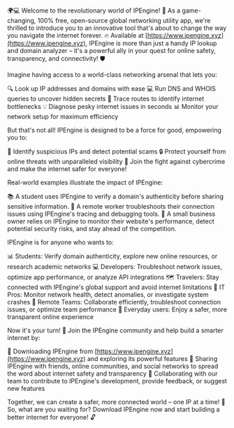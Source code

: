 🌍💻 Welcome to the revolutionary world of IPEngine! 🚀 As a game-changing, 100% free, open-source global networking utility app, we're thrilled to introduce you to an innovative tool that's about to change the way you navigate the internet forever. 🔥 Available at [https://www.ipengine.xyz](https://www.ipengine.xyz), IPEngine is more than just a handy IP lookup and domain analyzer – it's a powerful ally in your quest for online safety, transparency, and connectivity! 🛡️

Imagine having access to a world-class networking arsenal that lets you:

🔍 Look up IP addresses and domains with ease
💻 Run DNS and WHOIS queries to uncover hidden secrets
📍 Trace routes to identify internet bottlenecks
💡 Diagnose pesky internet issues in seconds
📊 Monitor your network setup for maximum efficiency

But that's not all! IPEngine is designed to be a force for good, empowering you to:

🚨 Identify suspicious IPs and detect potential scams
🔒 Protect yourself from online threats with unparalleled visibility
💪 Join the fight against cybercrime and make the internet safer for everyone!

Real-world examples illustrate the impact of IPEngine:

📚 A student uses IPEngine to verify a domain's authenticity before sharing sensitive information.
🏢 A remote worker troubleshoots their connection issues using IPEngine's tracing and debugging tools.
💼 A small business owner relies on IPEngine to monitor their website's performance, detect potential security risks, and stay ahead of the competition.

IPEngine is for anyone who wants to:

📊 Students: Verify domain authenticity, explore new online resources, or research academic networks
💻 Developers: Troubleshoot network issues, optimize app performance, or analyze API integrations
🗺️ Travelers: Stay connected with IPEngine's global support and avoid internet limitations
🔧 IT Pros: Monitor network health, detect anomalies, or investigate system crashes
🏢 Remote Teams: Collaborate efficiently, troubleshoot connection issues, or optimize team performance
👥 Everyday users: Enjoy a safer, more transparent online experience

Now it's your turn! 🎉 Join the IPEngine community and help build a smarter internet by:

💪 Downloading IPEngine from [https://www.ipengine.xyz](https://www.ipengine.xyz) and exploring its powerful features
📢 Sharing IPEngine with friends, online communities, and social networks to spread the word about internet safety and transparency
🤝 Collaborating with our team to contribute to IPEngine's development, provide feedback, or suggest new features

Together, we can create a safer, more connected world – one IP at a time! 🌟 So, what are you waiting for? Download IPEngine now and start building a better internet for everyone! 🔓